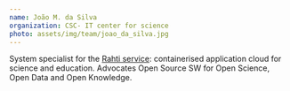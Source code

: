 ```yaml
---
name: João M. da Silva
organization: CSC- IT center for science
photo: assets/img/team/joao_da_silva.jpg
---
```


System specialist for the [Rahti service](https://rahti.csc.fi/): containerised application cloud for science and education. Advocates Open Source SW for Open Science, Open Data and Open Knowledge.
